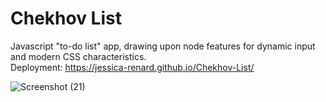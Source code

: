 
# Chekhov List
 Javascript "to-do list" app, drawing upon node features for dynamic input and modern CSS characteristics.  
 Deployment: https://jessica-renard.github.io/Chekhov-List/
 
 ![Screenshot (21)](https://user-images.githubusercontent.com/75540937/132127683-3de16629-51e3-4b4b-b177-4d30a7ca6ef9.png)
